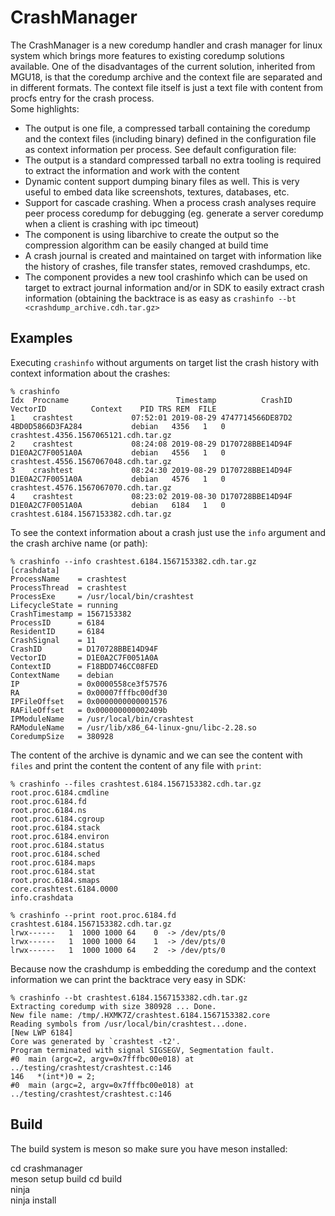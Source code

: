 # CrashManager

The CrashManager is a new coredump handler and crash manager for linux system which brings more features to existing coredump solutions available. One of the disadvantages of the current solution, inherited from MGU18, is that the coredump archive and the context file are separated and in different formats. The context file itself is just a text file with content from procfs entry for the crash process.   
Some highlights:   
    
  * The output is one file, a compressed tarball containing the coredump and the context files (including binary) defined in the configuration file as context information per process. See default configuration file:
  * The output is a standard compressed tarball no extra tooling is required to extract the information and work with the content
  * Dynamic content support dumping binary files as well. This is very useful to embed data like screenshots, textures, databases, etc.
  * Support for cascade crashing. When a process crash analyses require peer process coredump for debugging (eg. generate a server coredump when a client is crashing with ipc timeout)
  * The component is using libarchive to create the output so the compression algorithm can be easily changed at build time
  * A crash journal is created and maintained on target with information like the history of crashes, file transfer states, removed crashdumps, etc.
  * The component provides a new tool crashinfo which can be used on target to extract journal information and/or in SDK to easily extract crash information (obtaining the backtrace is as easy as  `crashinfo --bt <crashdump_archive.cdh.tar.gz>`
    
## Examples
Executing `crashinfo` without arguments on target list the crash history with context information about the crashes:
```
% crashinfo
Idx  Procname                        Timestamp          CrashID         VectorID          Context    PID TRS REM  FILE
1    crashtest             07:52:01 2019-08-29 4747714566DE87D2 4BD0D5866D3FA284           debian   4356   1   0  crashtest.4356.1567065121.cdh.tar.gz
2    crashtest             08:24:08 2019-08-29 D170728BBE14D94F D1E0A2C7F0051A0A           debian   4556   1   0  crashtest.4556.1567067048.cdh.tar.gz
3    crashtest             08:24:30 2019-08-29 D170728BBE14D94F D1E0A2C7F0051A0A           debian   4576   1   0  crashtest.4576.1567067070.cdh.tar.gz
4    crashtest             08:23:02 2019-08-30 D170728BBE14D94F D1E0A2C7F0051A0A           debian   6184   1   0  crashtest.6184.1567153382.cdh.tar.gz
```

To see the context information about a crash just use the `info` argument and the crash archive name (or path):
```
% crashinfo --info crashtest.6184.1567153382.cdh.tar.gz
[crashdata]
ProcessName    = crashtest
ProcessThread  = crashtest
ProcessExe     = /usr/local/bin/crashtest
LifecycleState = running
CrashTimestamp = 1567153382
ProcessID      = 6184
ResidentID     = 6184
CrashSignal    = 11
CrashID        = D170728BBE14D94F
VectorID       = D1E0A2C7F0051A0A
ContextID      = F18BDD746CC08FED
ContextName    = debian
IP             = 0x0000558ce3f57576
RA             = 0x00007fffbc00df30
IPFileOffset   = 0x0000000000001576
RAFileOffset   = 0x000000000002409b
IPModuleName   = /usr/local/bin/crashtest
RAModuleName   = /usr/lib/x86_64-linux-gnu/libc-2.28.so
CoredumpSize   = 380928
```
The content of the archive is dynamic and we can see the content with `files` and print the content the content of any file with `print`:
```
% crashinfo --files crashtest.6184.1567153382.cdh.tar.gz
root.proc.6184.cmdline
root.proc.6184.fd
root.proc.6184.ns
root.proc.6184.cgroup
root.proc.6184.stack
root.proc.6184.environ
root.proc.6184.status
root.proc.6184.sched
root.proc.6184.maps
root.proc.6184.stat
root.proc.6184.smaps
core.crashtest.6184.0000
info.crashdata

% crashinfo --print root.proc.6184.fd crashtest.6184.1567153382.cdh.tar.gz
lrwx------   1  1000 1000 64    0  -> /dev/pts/0
lrwx------   1  1000 1000 64    1  -> /dev/pts/0
lrwx------   1  1000 1000 64    2  -> /dev/pts/0
```
Because now the crashdump is embedding the coredump and the context information we can print the backtrace very easy in SDK:
```
% crashinfo --bt crashtest.6184.1567153382.cdh.tar.gz
Extracting coredump with size 380928 ... Done.
New file name: /tmp/.HXMK7Z/crashtest.6184.1567153382.core
Reading symbols from /usr/local/bin/crashtest...done.
[New LWP 6184]
Core was generated by `crashtest -t2'.
Program terminated with signal SIGSEGV, Segmentation fault.
#0  main (argc=2, argv=0x7fffbc00e018) at ../testing/crashtest/crashtest.c:146
146	  *(int*)0 = 2;
#0  main (argc=2, argv=0x7fffbc00e018) at ../testing/crashtest/crashtest.c:146
```

## Build
The build system is meson so make sure you have meson installed:

cd crashmanager   
meson setup build
cd build   
ninja   
ninja install   
